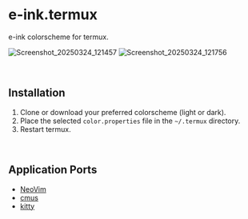 # e-ink.termux

e-ink colorscheme for termux.

![Screenshot_20250324_121457](https://github.com/user-attachments/assets/d056841f-11ed-4985-ad61-3f3bbb45df8c)
![Screenshot_20250324_121756](https://github.com/user-attachments/assets/e8dfb5c2-b366-4909-8931-745ee7823971)

&nbsp;

## Installation

1. Clone or download your preferred colorscheme (light or dark).
2. Place the selected `color.properties` file in the `~/.termux` directory.
3. Restart termux.

&nbsp;

## Application Ports

* [NeoVim](https://github.com/alexxGmZ/e-ink.nvim)
* [cmus](https://github.com/alexxGmZ/e-ink.cmus)
* [kitty](https://github.com/alexxGmZ/e-ink.kitty)
